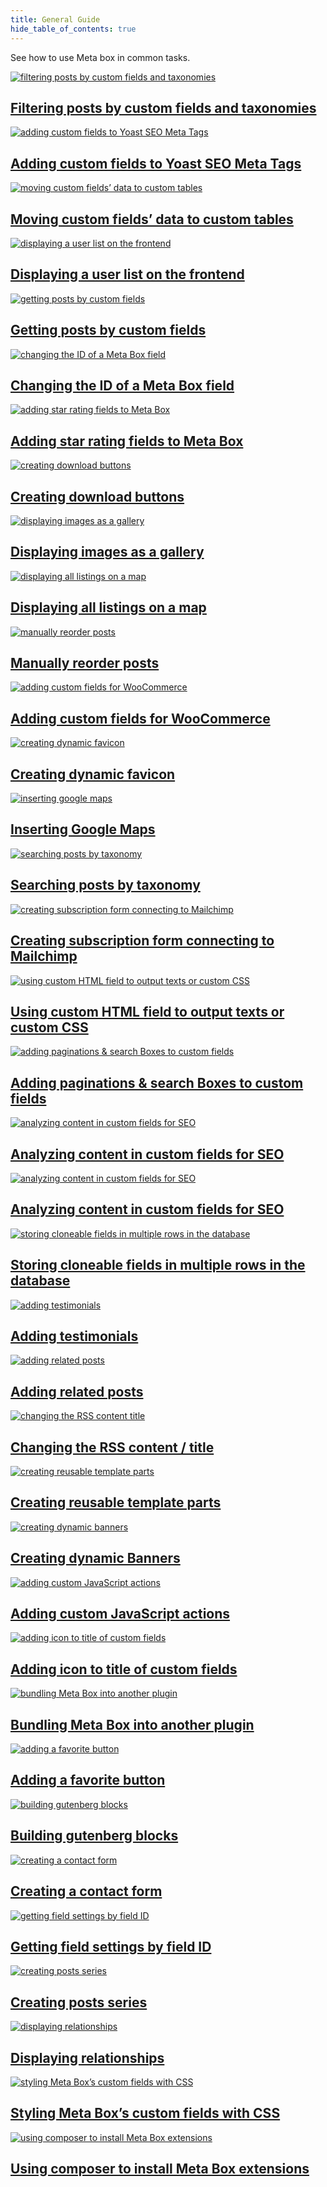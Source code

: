 ```yaml
---
title: General Guide
hide_table_of_contents: true
---
```


See how to use Meta box in common tasks.

<div className="category_wrap">
	<div className="tutorials_category tutorials_category--new">
<div className="items">

[![filtering posts by custom fields and taxonomies](/tutorials/guide-1.png) <h2 class="items_titles">Filtering posts by custom fields and taxonomies</h2>](/tutorials/filter-posts-by-custom-fields-taxonomies/)

</div>
<div className="items">

[![adding custom fields to Yoast SEO Meta Tags](/tutorials/guide-2.png) <h2 class="items_titles">Adding custom fields to Yoast SEO Meta Tags</h2>](/tutorials/add-custom-fields-to-yoast-seo/)

</div>
<div className="items">

[![moving custom fields’ data to custom tables](/tutorials/guide-3.png) <h2 class="items_titles">Moving custom fields’ data to custom tables</h2>](/tutorials/move-data-to-custom-tables/)

</div>
<div className="items">

[![displaying a user list on the frontend](/tutorials/guide-4.png) <h2 class="items_titles">Displaying a user list on the frontend</h2>](/tutorials/display-users-list/)

</div>
<div className="items">

[![getting posts by custom fields](/tutorials/guide-5.png) <h2 class="items_titles">Getting posts by custom fields</h2>](/tutorials/get-posts-by-custom-fields/)

</div>
<div className="items">

[![changing the ID of a Meta Box field](/tutorials/guide-6.png) <h2 class="items_titles">Changing the ID of a Meta Box field</h2>](/tutorials/change-id-meta-box-field/)

</div>
<div className="items">

[![adding star rating fields to Meta Box](/tutorials/guide-7.png) <h2 class="items_titles">Adding star rating fields to Meta Box</h2>](/tutorials/add-star-rating-fields/)

</div>
<div className="items">

[![creating download buttons](/tutorials/guide-8.png) <h2 class="items_titles">Creating download buttons</h2>](/tutorials/create-download-button/)

</div>
<div className="items">

[![displaying images as a gallery](/tutorials/guide-9.png) <h2 class="items_titles">Displaying images as a gallery</h2>](/tutorials/display-images-as-gallery/)

</div>
<div className="items">

[![displaying all listings on a map](/tutorials/guide-10.png) <h2 class="items_titles">Displaying all listings on a map</h2>](/tutorials/display-listings-on-map/)

</div>
<div className="items">

[![manually reorder posts](/tutorials/guide-11.png) <h2 class="items_titles">Manually reorder posts</h2>](/tutorials/reorder-posts-manually-by-custom-fields/)

</div>
<div className="items">

[![adding custom fields for WooCommerce](/tutorials/guide-12.png) <h2 class="items_titles">Adding custom fields for WooCommerce</h2>](/tutorials/add-custom-fields-woocommerce/)

</div>
<div className="items">

[![creating dynamic favicon](/tutorials/guide-13.png) <h2 class="items_titles">Creating dynamic favicon</h2>](/tutorials/create-dynamic-favicon/)

</div>
<div className="items">

[![inserting google maps](/tutorials/guide-14.png) <h2 class="items_titles">Inserting Google Maps</h2>](/tutorials/insert-google-maps/)

</div>
<div className="items">

[![searching posts by taxonomy](/tutorials/guide-15.png) <h2 class="items_titles">Searching posts by taxonomy</h2>](/tutorials/search-posts-by-taxonomy/)

</div>
<div className="items">

[![creating subscription form connecting to Mailchimp](/tutorials/guide-16.png) <h2 class="items_titles">Creating subscription form connecting to Mailchimp</h2>](/tutorials/create-subscription-form-connect-to-mailchimp/)

</div>
<div className="items">

[![using custom HTML field to output texts or custom CSS](/tutorials/guide-17.png) <h2 class="items_titles">Using custom HTML field to output texts or custom CSS</h2>](/tutorials/create-notification-custom-html-field/)

</div>
<div className="items">

[![adding paginations & search Boxes to custom fields ](/tutorials/guide-18.png) <h2 class="items_titles">Adding paginations & search Boxes to custom fields </h2>](/tutorials/add-paginations-search-boxes/)

</div>
<div className="items">

[![analyzing content in custom fields for SEO](/tutorials/guide-19.png) <h2 class="items_titles">Analyzing content in custom fields for SEO</h2>](/tutorials/analyze-content-seo-rank-math/)

</div>
<div className="items">

[![analyzing content in custom fields for SEO](/tutorials/guide-20.png) <h2 class="items_titles">Analyzing content in custom fields for SEO</h2>](/tutorials/analyze-content-yoast-seo/)

</div>
<div className="items">

[![storing cloneable fields in multiple rows in the database](/tutorials/guide-21.png) <h2 class="items_titles">Storing cloneable fields in multiple rows in the database</h2>](/tutorials/store-cloneable-fields/)

</div>
<div className="items">

[![adding testimonials](/tutorials/guide-22.png) <h2 class="items_titles">Adding testimonials</h2>](/tutorials/add-testimonials/)

</div>
<div className="items">

[![adding related posts](/tutorials/guide-23.png) <h2 class="items_titles">Adding related posts</h2>](/tutorials/add-related-posts/)

</div>
<div className="items">

[![changing the RSS content title](/tutorials/guide-24.png) <h2 class="items_titles">Changing the RSS content / title</h2>](/tutorials/change-rss-content/)

</div>
<div className="items">

[![creating reusable template parts](/tutorials/guide-25.png) <h2 class="items_titles">Creating reusable template parts</h2>](/tutorials/create-reusable-template-parts/)

</div>
<div className="items">

[![creating dynamic banners](/tutorials/guide-26.png) <h2 class="items_titles">Creating dynamic Banners</h2>](/tutorials/)

</div>
<div className="items">

[![adding custom JavaScript actions](/tutorials/guide-27.png) <h2 class="items_titles">Adding custom JavaScript actions</h2>](/tutorials/add-javascript-actions-button-field/)

</div>
<div className="items">

[![adding icon to title of custom fields](/tutorials/guide-28.png) <h2 class="items_titles">Adding icon to title of custom fields</h2>](/tutorials/)

</div>
<div className="items">

[![bundling Meta Box into another plugin](/tutorials/guide-29.png) <h2 class="items_titles">Bundling Meta Box into another plugin</h2>](/tutorials/)

</div>
<div className="items">

[![adding a favorite button](/tutorials/guide-31.png) <h2 class="items_titles">Adding a favorite button</h2>](/tutorials/)

</div>
<div className="items">

[![building gutenberg blocks](/tutorials/guide-30.png) <h2 class="items_titles">Building gutenberg blocks</h2>](/tutorials/)

</div>
<div className="items">

[![creating a contact form](/tutorials/guide-32.png) <h2 class="items_titles">Creating a contact form</h2>](/tutorials/)

</div>
<div className="items">

[![getting field settings by field ID](/tutorials/guide-33.png) <h2 class="items_titles">Getting field settings by field ID</h2>](/tutorials/)

</div>
<div className="items">

[![creating posts series](/tutorials/guide-34.png) <h2 class="items_titles">Creating posts series</h2>](/tutorials/)

</div>
<div className="items">

[![displaying relationships](/tutorials/guide-35.png) <h2 class="items_titles">Displaying relationships</h2>](/tutorials/)

</div>
<div className="items">

[![styling Meta Box’s custom fields with CSS](/tutorials/guide-36.png) <h2 class="items_titles">Styling Meta Box’s custom fields with CSS</h2>](/tutorials/)

</div>
<div className="items">

[![using composer to install Meta Box extensions](/tutorials/guide-37.png) <h2 class="items_titles">Using composer to install Meta Box extensions</h2>](/tutorials/)

</div>
	</div>
</div>
